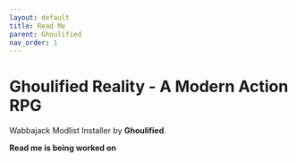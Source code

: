 ```yaml
---
layout: default
title: Read Me
parent: Ghoulified
nav_order: 1
---
```

# Ghoulified Reality - A Modern Action RPG
Wabbajack Modlist Installer by **Ghoulified**.

**Read me is being worked on**
